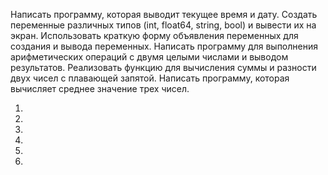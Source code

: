 Написать программу, которая выводит текущее время и дату. Создать переменные различных типов (int, float64, string, bool) и вывести их на экран.
Использовать краткую форму объявления переменных для создания и вывода переменных. Написать программу для выполнения арифметических операций с двумя целыми числами и выводом результатов.
Реализовать функцию для вычисления суммы и разности двух чисел с плавающей запятой. Написать программу, которая вычисляет среднее значение трех чисел.

1.
2.
3.
4.
5.
6.
